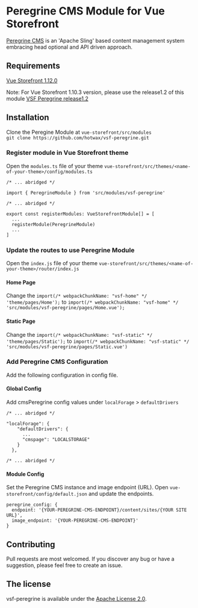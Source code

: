# Peregrine CMS Module for Vue Storefront

[Peregrine CMS](https://www.peregrine-cms.com/content/sites/peregrine.html) is an 'Apache Sling' based content management system embracing head optional and API driven approach.

## Requirements

[Vue Storefront 1.12.0](https://github.com/DivanteLtd/vue-storefront/releases/tag/v1.12.0)

Note: For Vue Storefront 1.10.3 version, please use the release1.2 of this module 
[VSF Peregrine release1.2](https://github.com/hotwax/vsf-peregrine/tree/release1.2)


## Installation

Clone the Peregine Module at `vue-storefront/src/modules`  
`git clone https://github.com/hotwax/vsf-peregrine.git`


### Register module in Vue Storefront theme

Open the `modules.ts` file of your theme `vue-storefront/src/themes/<name-of-your-theme>/config/modules.ts`


```
/* ... abridged */

import { PeregrineModule } from 'src/modules/vsf-peregrine'

/* ... abridged */

export const registerModules: VueStorefrontModule[] = [
  ...
  registerModule(PeregrineModule)
  ...
]
```

### Update the routes to use Peregrine Module

Open the `index.js` file of your theme `vue-storefront/src/themes/<name-of-your-theme>/router/index.js`

#### Home Page
Change the `import(/* webpackChunkName: "vsf-home" */ 'theme/pages/Home');`
to
`import(/* webpackChunkName: "vsf-home" */ 'src/modules/vsf-peregrine/pages/Home.vue');`

#### Static Page
Change the `import(/* webpackChunkName: "vsf-static" */ 'theme/pages/Static');`
to
`import(/* webpackChunkName: "vsf-static" */ 'src/modules/vsf-peregrine/pages/Static.vue')`


### Add Peregrine CMS Configuration

Add the following configuration in config file.

#### Global Config
Add cmsPeregrine config values under ```localForage``` > ```defaultDrivers```

```
/* ... abridged */

"localForage": {
    "defaultDrivers": {
      ...
      "cmspage": "LOCALSTORAGE"
    }
  },

/* ... abridged */
```

#### Module Config
Set the Peregrine CMS instance and image endpoint (URL).
Open `vue-storefront/config/default.json`
and update the endpoints.

```
peregrine_config: {
  endpoint: '{YOUR-PEREGRINE-CMS-ENDPOINT}/content/sites/{YOUR SITE URL}',
  image_endpoint: '{YOUR-PEREGRINE-CMS-ENDPOINT}'
}
```

## Contributing
Pull requests are most welcomed.
If you discover any bug or have a suggestion, please feel free to create an issue.

## The license

vsf-peregrine is available under the [Apache License 2.0](https://github.com/hotwax/vsf-peregrine/blob/master/LICENSE).
